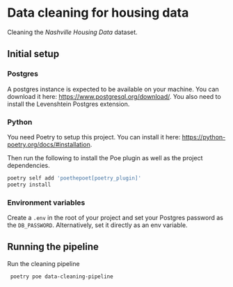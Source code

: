 # Data cleaning for housing data

Cleaning the *Nashville Housing Data* dataset.

## Initial setup

### Postgres

A postgres instance is expected to be available on your machine. You can download it here: <https://www.postgresql.org/download/>.
You also need to install the Levenshtein Postgres extension.

### Python

You need Poetry to setup this project. You can install it here: <https://python-poetry.org/docs/#installation>.

Then run the following to install the Poe plugin as well as the project dependencies.

```sh
poetry self add 'poethepoet[poetry_plugin]'
poetry install
```

### Environment variables

Create a `.env` in the root of your project and set your Postgres
password as the `DB_PASSWORD`. Alternatively, set it directly as an env variable.

## Running the pipeline

Run the cleaning pipeline

```sh
 poetry poe data-cleaning-pipeline
```
